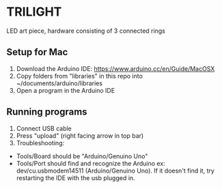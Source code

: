 # TRILIGHT
LED art piece, hardware consisting of 3 connected rings

## Setup for Mac
1. Download the Arduino IDE: https://www.arduino.cc/en/Guide/MacOSX
2. Copy folders from "libraries" in this repo into ~/documents/arduino/libraries
3. Open a program in the Arduino IDE

## Running programs
1. Connect USB cable
2. Press "upload" (right facing arrow in top bar)
3. Troubleshooting:
- Tools/Board should be "Arduino/Genuino Uno"
- Tools/Port should find and recognize the Arduino ex: dev/cu.usbmodem14511 (Arduino/Genuino Uno). If it doesn't find it, try restarting the IDE with the usb plugged in.
